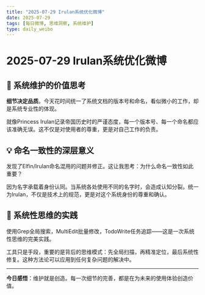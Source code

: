 ```yaml
---
title: "2025-07-29 Irulan系统优化微博"
date: 2025-07-29
tags: [每日微博, 思维洞察, 系统维护]
type: daily_weibo
---
```


# 2025-07-29 Irulan系统优化微博

## 🎯 系统维护的价值思考

**细节决定品质**。今天花时间统一了系统文档的版本号和命名，看似微小的工作，却是系统专业性的体现。

就像Princess Irulan记录帝国历史时的严谨态度，每一个版本号、每一个命名都应该准确无误。这不仅是对使用者的尊重，更是对自己工作的负责。

## 💡 命名一致性的深层意义

发现了Elfin/Irulan命名混用的问题并修正。这让我思考：为什么命名一致性如此重要？

因为名字承载着身份认同。当系统各处使用不同的名字时，会造成认知分裂。统一为Irulan，不仅是技术上的规范，更是对这个系统身份的尊重和确认。

## 🔧 系统性思维的实践

使用Grep全局搜索，MultiEdit批量修改，TodoWrite任务追踪——这是一次系统性思维的完美实践。

工具只是手段，重要的是背后的思维模式：先全局扫描，再精准定位，最后系统性修复。这种方法论可以应用到任何复杂问题的解决中。

---

**今日感悟**：维护就是创造。每一次细节的完善，都是在为未来的使用体验创造价值。
